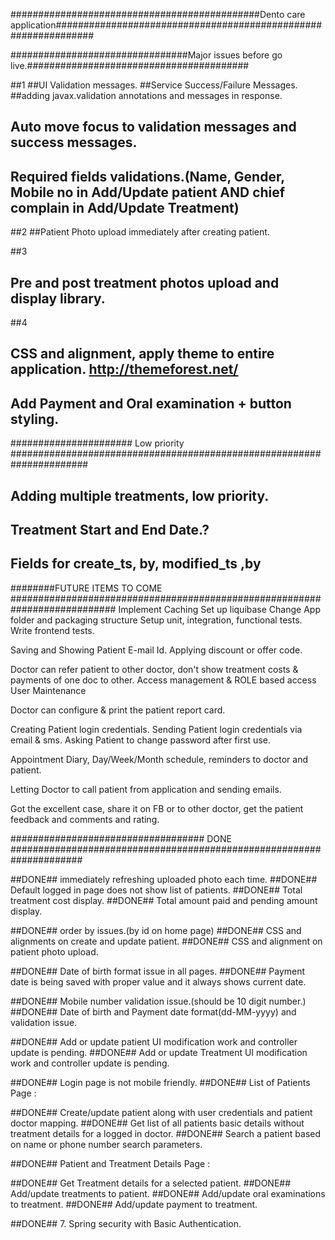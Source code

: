 
#############################################Dento care application###############################################################

################################Major issues before go live.########################################

##1
##UI Validation messages.
##Service Success/Failure Messages.
##adding javax.validation annotations and messages in response.
## Auto move focus to validation messages and success messages.
## Required fields validations.(Name, Gender, Mobile no in Add/Update patient AND chief complain in Add/Update Treatment)

##2
##Patient Photo upload immediately after creating patient.

##3
## Pre and post treatment photos upload and display library.

##4
## CSS and alignment, apply theme to entire application. http://themeforest.net/
## Add Payment and Oral examination + button styling.
###################### Low priority ######################################################################

## Adding multiple treatments, low priority.
## Treatment Start and End Date.?
## Fields for create_ts, by, modified_ts ,by

########FUTURE ITEMS TO COME ###########################################################################
Implement Caching
Set up liquibase
Change App folder and packaging structure
Setup unit, integration, functional tests.
Write frontend tests.


Saving and Showing Patient E-mail Id.
Applying discount or offer code.

Doctor can refer patient to other doctor, don't show treatment costs & payments of one doc to other.
Access management & ROLE based access
User Maintenance

Doctor can configure & print the patient report card.

Creating Patient login credentials.
Sending Patient login credentials via email & sms.
Asking Patient to change password after first use.

Appointment Diary, Day/Week/Month schedule, reminders to doctor and patient.

Letting Doctor to call patient from application and sending emails.

Got the excellent case, share it on FB or to other doctor, get the patient feedback and comments and rating.

################################### DONE #####################################################################

##DONE## immediately refreshing uploaded photo each time.
##DONE## Default logged in page does not show list of patients.
##DONE## Total treatment cost display.
##DONE## Total amount paid and pending amount display.

##DONE## order by issues.(by id on home page)
##DONE## CSS and alignments on create and update patient.
##DONE## CSS and alignment on patient photo upload.

##DONE## Date of birth format issue in all pages.
##DONE## Payment date is being saved with proper value and it always shows current date.

##DONE## Mobile number validation issue.(should be 10 digit number.)
##DONE## Date of birth and Payment date format(dd-MM-yyyy) and validation issue.

##DONE## Add or update patient UI modification work and controller update is pending.
##DONE## Add or update Treatment UI modification work and controller update is pending.

##DONE## Login page is not mobile friendly.
##DONE## List of Patients Page :

##DONE## Create/update patient along with user credentials and patient doctor mapping.
##DONE## Get list of all patients basic details without treatment details for a logged in doctor.
##DONE## Search a patient based on name or phone number search parameters.


##DONE## Patient and Treatment Details Page :

##DONE## Get Treatment details for a selected patient.
##DONE## Add/update treatments to patient.
##DONE## Add/update oral examinations to treatment.
##DONE## Add/update payment to treatment.

##DONE## 7. Spring security with Basic Authentication.
